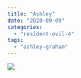 ```yaml
---
title: "Ashley"
date: "2020-09-09"
categories: 
  - "resident-evil-4"
tags: 
  - "ashley-graham"
---
```


[![](images/resident-evil-4_20200902201113-scaled.jpg)](https://davidpeach.me/wp-content/uploads/2020/09/resident-evil-4_20200902201113-scaled.jpg)
